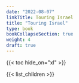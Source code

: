 ```yaml
---
date: "2022-08-07"
linkTitle: Touring Israel
title: "Touring Israel"
type: book
bookCollapseSection: true
weight: 4
draft: true
---
```



{{< toc hide_on="xl" >}}


{{< list_children >}}




